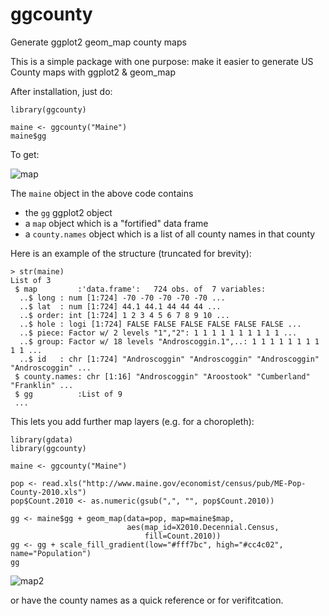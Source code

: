 ggcounty
========

Generate ggplot2 geom_map county maps

This is a simple package with one purpose: make it easier to generate US County maps with ggplot2 & geom_map

After installation, just do:

    library(ggcounty)
    
    maine <- ggcounty("Maine")
    maine$gg
    
To get:

![map](https://rawgit.com/hrbrmstr/ggcounty/master/maine.svg)

The `maine` object in the above code contains

- the `gg` ggplot2 object
- a `map` object which is a "fortified" data frame
- a `county.names` object which is a list of all county names in that county

Here is an example of the structure (truncated for brevity):

    > str(maine)
    List of 3
     $ map         :'data.frame':	724 obs. of  7 variables:
      ..$ long : num [1:724] -70 -70 -70 -70 -70 ...
      ..$ lat  : num [1:724] 44.1 44.1 44 44 44 ...
      ..$ order: int [1:724] 1 2 3 4 5 6 7 8 9 10 ...
      ..$ hole : logi [1:724] FALSE FALSE FALSE FALSE FALSE FALSE ...
      ..$ piece: Factor w/ 2 levels "1","2": 1 1 1 1 1 1 1 1 1 1 ...
      ..$ group: Factor w/ 18 levels "Androscoggin.1",..: 1 1 1 1 1 1 1 1 1 1 ...
      ..$ id   : chr [1:724] "Androscoggin" "Androscoggin" "Androscoggin" "Androscoggin" ...
     $ county.names: chr [1:16] "Androscoggin" "Aroostook" "Cumberland" "Franklin" ...
     $ gg          :List of 9
     ...
 
This lets you add further map layers (e.g. for a choropleth):


    library(gdata)
    library(ggcounty)
    
    maine <- ggcounty("Maine")

    pop <- read.xls("http://www.maine.gov/economist/census/pub/ME-Pop-County-2010.xls")
    pop$Count.2010 <- as.numeric(gsub(",", "", pop$Count.2010))

    gg <- maine$gg + geom_map(data=pop, map=maine$map, 
                              aes(map_id=X2010.Decennial.Census, 
                                  fill=Count.2010)) 
    gg <- gg + scale_fill_gradient(low="#fff7bc", high="#cc4c02", name="Population")
    gg


![map2](https://rawgit.com/hrbrmstr/ggcounty/master/mainechoro.svg)

or have the county names as a quick reference or for verifitcation.
